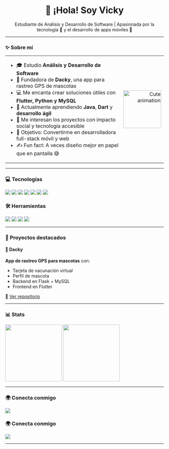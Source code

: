 <h1 align="center">👋 ¡Hola! Soy Vicky</h1>

<p align="center">
  Estudiante de Análisis y Desarrollo de Software | Apasionada por la tecnología 🧠 y el desarrollo de apps móviles 📱
</p>

---

### ✨ Sobre mí

<table>
<tr>
<td>

- 🎓 Estudio **Análisis y Desarrollo de Software**  
- 🐶 Fundadora de **Dacky**, una app para rastreo GPS de mascotas  
- 💻 Me encanta crear soluciones útiles con **Flutter, Python y MySQL**  
- 🌱 Actualmente aprendiendo **Java**, **Dart** y **desarrollo ágil**  
- 🧩 Me interesan los proyectos con impacto social y tecnología accesible  
- 🎯 Objetivo: Convertirme en desarrolladora full-stack móvil y web  
- ✍️ Fun fact: A veces diseño mejor en papel que en pantalla 😅  

</td>
<td align="right">
  <img src="https://media1.giphy.com/media/v1.Y2lkPTc5MGI3NjExbjhzejJwOXRlN3BwdHBhMHBibno1dHhyaGRtNWQ2aTMyOGZtc2I1YyZlcD12MV9pbnRlcm5hbF9naWZfYnlfaWQmY3Q9Zw/xKRa4f8OO5jiw/giphy.gif" 
       width="120" alt="Cute animation"/>
</td>
</tr>
</table>

---

### 💻 Tecnologías

<p align="left">
  <img src="https://img.shields.io/badge/Python-3776AB?style=for-the-badge&logo=python&logoColor=white"/>
  <img src="https://img.shields.io/badge/Flask-000000?style=for-the-badge&logo=flask&logoColor=white"/>
  <img src="https://img.shields.io/badge/Flutter-02569B?style=for-the-badge&logo=flutter&logoColor=white"/>
  <img src="https://img.shields.io/badge/Dart-0175C2?style=for-the-badge&logo=dart&logoColor=white"/>
  <img src="https://img.shields.io/badge/HTML5-E34F26?style=for-the-badge&logo=html5&logoColor=white"/>
  <img src="https://img.shields.io/badge/CSS3-1572B6?style=for-the-badge&logo=css3&logoColor=white"/>
  <img src="https://img.shields.io/badge/JavaScript-F7DF1E?style=for-the-badge&logo=javascript&logoColor=black"/>
</p>

### 🛠 Herramientas

<p align="left">
  <img src="https://img.shields.io/badge/MySQL-005C84?style=for-the-badge&logo=mysql&logoColor=white"/>
  <img src="https://img.shields.io/badge/Figma-F24E1E?style=for-the-badge&logo=figma&logoColor=white"/>
  <img src="https://img.shields.io/badge/Notion-000000?style=for-the-badge&logo=notion&logoColor=white"/>
  <img src="https://img.shields.io/badge/Docker-2496ED?style=for-the-badge&logo=docker&logoColor=white"/>
</p>

---

### 🚀 Proyectos destacados

#### 🐾 Dacky
**App de rastreo GPS para mascotas** con:
- Tarjeta de vacunación virtual  
- Perfil de mascota  
- Backend en Flask + MySQL  
- Frontend en Flutter  

📲 [Ver repositorio](https://github.com/smiling011/ProyectoDacky.git)

---

### 📊 Stats

<p align="left">
  <img height="180em" src="https://github-readme-stats.vercel.app/api?username=smiling011&show_icons=true&theme=radical"/>
  <img height="180em" src="https://github-readme-stats.vercel.app/api/top-langs/?username=smiling011&layout=compact&theme=radical"/>
</p>

---

### 🌍 Conecta conmigo

<p>
  <a href="mailto:victoriavielmaromero@gmail.com">
    <img src="https://img.shields.io/badge/Email-D14836?style=for-the-badge&logo=gmail&logoColor=white"/>
  </a>
</p> 


### 🌍 Conecta conmigo

<p>
  <a href="mailto:victoriavielmaromero@gmail.com">
    <img src="https://img.shields.io/badge/Email-D14836?style=for-the-badge&logo=gmail&logoColor=white"/>
  </a>
</p> 

---

